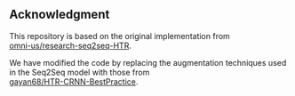 ## Acknowledgment

This repository is based on the original implementation from  
[omni-us/research-seq2seq-HTR](https://github.com/omni-us/research-seq2seq-HTR).  

We have modified the code by replacing the augmentation techniques used in the Seq2Seq model with those from  
[gayan68/HTR-CRNN-BestPractice](https://github.com/gayan68/HTR-CRNN-BestPractice).
